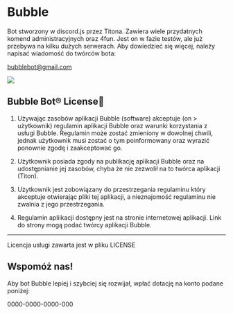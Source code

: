 # Bubble

Bot stworzony w discord.js przez Titona. Zawiera
wiele przydatnych komend administracyjnych oraz 4fun. 
Jest on w fazie testów, ale już przebywa na kilku dużych
serwerach.
Aby dowiedzieć się więcej, należy napisać wiadomość do twórców
bota:

bubblebot@gmail.com

[![](https://bubble.tk/bubble.png)](https://bubble.tk)



Bubble Bot® License🔰
--------------------------------------------------------------------------------------
1. Używając zasobów aplikacji Bubble (software) akceptuje (on > użytkownik) regulamin
aplikacji Bubble oraz warunki korzystania z usługi Bubble.
Regulamin może zostać zmieniony w dowolnej chwili, jednak użytkownik musi
zostać o tym poinformowany oraz wyrazić ponownie zgodę i zaakceptować go.

2. Użytkownik posiada zgody na publikację aplikacji Bubble oraz na udostępnianie
jej zasobów, chyba że nie zezwolił na to twórca aplikacji (Titon).

3. Użytkownik jest zobowiązany do przestrzegania regulaminu który akceptuje otwierając
pliki tej aplikacji, a nieznajomość regulaminu nie zwalnia z jego przestrzegania.

4. Regulamin apliikacji dostępny jest na stronie internetowej aplikacji.
Link do strony mogą podać twórcy aplikacji Bubble.
----------------------------------------------------------------------------------------

Licencja usługi zawarta jest w pliku LICENSE


Wspomóż nas!
-------------------------------------------------------------------------------------
Aby bot Bubble lepiej i szybciej się rozwijał, wpłać dotację na konto podane
poniżej:

0000-0000-0000-000
